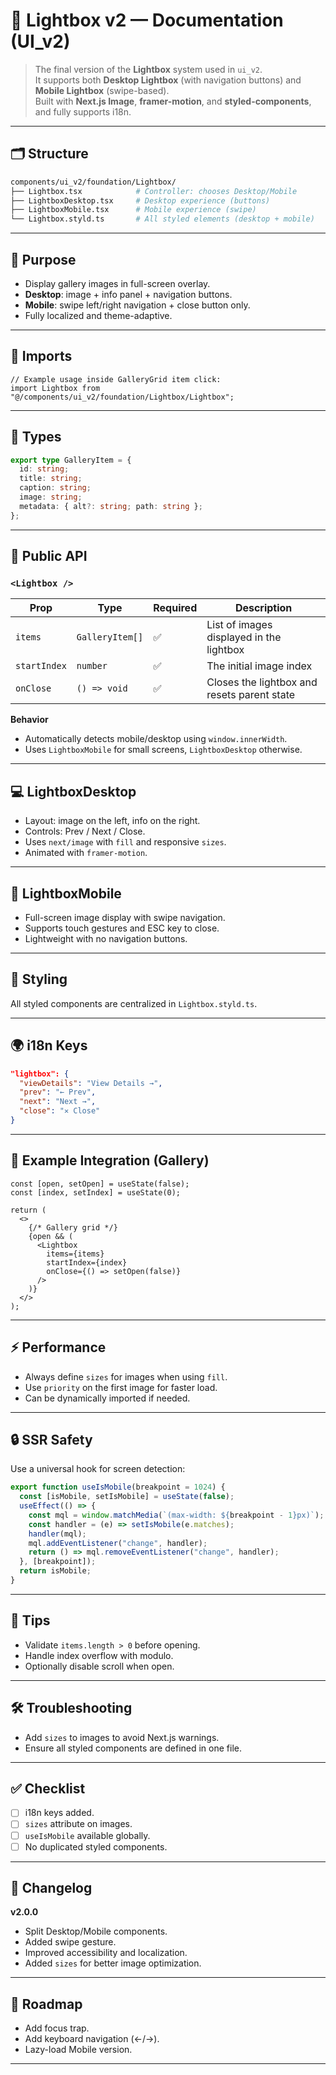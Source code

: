 # 📸 Lightbox v2 — Documentation (UI_v2)

> The final version of the **Lightbox** system used in `ui_v2`.  
> It supports both **Desktop Lightbox** (with navigation buttons) and **Mobile Lightbox** (swipe-based).  
> Built with **Next.js Image**, **framer-motion**, and **styled-components**, and fully supports i18n.

---

## 🗂️ Structure

```bash
components/ui_v2/foundation/Lightbox/
├── Lightbox.tsx            # Controller: chooses Desktop/Mobile
├── LightboxDesktop.tsx     # Desktop experience (buttons)
├── LightboxMobile.tsx      # Mobile experience (swipe)
└── Lightbox.styld.ts       # All styled elements (desktop + mobile)
```

---

## 🎯 Purpose

- Display gallery images in full-screen overlay.
- **Desktop**: image + info panel + navigation buttons.
- **Mobile**: swipe left/right navigation + close button only.
- Fully localized and theme-adaptive.

---

## 🔌 Imports

```tsx
// Example usage inside GalleryGrid item click:
import Lightbox from "@/components/ui_v2/foundation/Lightbox/Lightbox";
```

---

## 🔐 Types

```ts
export type GalleryItem = {
  id: string;
  title: string;
  caption: string;
  image: string;
  metadata: { alt?: string; path: string };
};
```

---

## 🔧 Public API

### `<Lightbox />`

| Prop         | Type            | Required | Description                                 |
| ------------ | --------------- | -------- | ------------------------------------------- |
| `items`      | `GalleryItem[]` | ✅       | List of images displayed in the lightbox    |
| `startIndex` | `number`        | ✅       | The initial image index                     |
| `onClose`    | `() => void`    | ✅       | Closes the lightbox and resets parent state |

**Behavior**

- Automatically detects mobile/desktop using `window.innerWidth`.
- Uses `LightboxMobile` for small screens, `LightboxDesktop` otherwise.

---

## 💻 LightboxDesktop

- Layout: image on the left, info on the right.
- Controls: Prev / Next / Close.
- Uses `next/image` with `fill` and responsive `sizes`.
- Animated with `framer-motion`.

---

## 📱 LightboxMobile

- Full-screen image display with swipe navigation.
- Supports touch gestures and ESC key to close.
- Lightweight with no navigation buttons.

---

## 🎨 Styling

All styled components are centralized in `Lightbox.styld.ts`.

---

## 🌍 i18n Keys

```json
"lightbox": {
  "viewDetails": "View Details →",
  "prev": "← Prev",
  "next": "Next →",
  "close": "✕ Close"
}
```

---

## 🧩 Example Integration (Gallery)

```tsx
const [open, setOpen] = useState(false);
const [index, setIndex] = useState(0);

return (
  <>
    {/* Gallery grid */}
    {open && (
      <Lightbox
        items={items}
        startIndex={index}
        onClose={() => setOpen(false)}
      />
    )}
  </>
);
```

---

## ⚡ Performance

- Always define `sizes` for images when using `fill`.
- Use `priority` on the first image for faster load.
- Can be dynamically imported if needed.

---

## 🔒 SSR Safety

Use a universal hook for screen detection:

```ts
export function useIsMobile(breakpoint = 1024) {
  const [isMobile, setIsMobile] = useState(false);
  useEffect(() => {
    const mql = window.matchMedia(`(max-width: ${breakpoint - 1}px)`);
    const handler = (e) => setIsMobile(e.matches);
    handler(mql);
    mql.addEventListener("change", handler);
    return () => mql.removeEventListener("change", handler);
  }, [breakpoint]);
  return isMobile;
}
```

---

## 🧪 Tips

- Validate `items.length > 0` before opening.
- Handle index overflow with modulo.
- Optionally disable scroll when open.

---

## 🛠️ Troubleshooting

- Add `sizes` to images to avoid Next.js warnings.
- Ensure all styled components are defined in one file.

---

## ✅ Checklist

- [ ] i18n keys added.
- [ ] `sizes` attribute on images.
- [ ] `useIsMobile` available globally.
- [ ] No duplicated styled components.

---

## 🧭 Changelog

**v2.0.0**

- Split Desktop/Mobile components.
- Added swipe gesture.
- Improved accessibility and localization.
- Added `sizes` for better image optimization.

---

## 📌 Roadmap

- Add focus trap.
- Add keyboard navigation (←/→).
- Lazy-load Mobile version.

---
